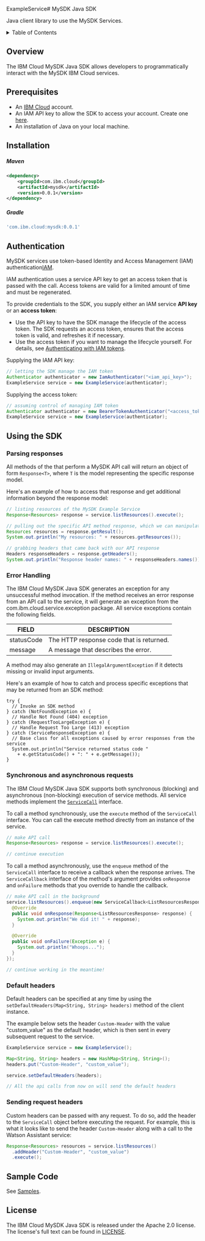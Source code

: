 ExampleService# MySDK Java SDK

Java client library to use the MySDK Services.

<details>
<summary>Table of Contents</summary>

* [Overview](#overview)
* [Prerequisites](#prerequisites)
* [Installation](#installation)
* [Authentication](#authentication)
* [Sample Code](#sample-code)
* [License](#license)

</details>

## Overview

The IBM Cloud MySDK Java SDK allows developers to programmatically interact with the
MySDK IBM Cloud services.

## Prerequisites

[ibm-cloud-onboarding]: https://cloud.ibm.com/registration?target=%2Fdeveloper%2Fwatson&

* An [IBM Cloud][ibm-cloud-onboarding] account.
* An IAM API key to allow the SDK to access your account. Create one [here](https://cloud.ibm.com/iam/apikeys).
* An installation of Java on your local machine.

## Installation

##### Maven

```xml
<dependency>
	<groupId>com.ibm.cloud</groupId>
	<artifactId>mysdk</artifactId>
	<version>0.0.1</version>
</dependency>
```

##### Gradle

```gradle
'com.ibm.cloud:mysdk:0.0.1'
```

## Authentication

MySDK services use token-based Identity and Access Management (IAM) authentication[IAM](#iam).

IAM authentication uses a service API key to get an access token that is passed with the call.
Access tokens are valid for a limited amount of time and must be regenerated.

To provide credentials to the SDK, you supply either an IAM service **API key** or an **access token**:

- Use the API key to have the SDK manage the lifecycle of the access token. The SDK requests an access token, ensures that the access token is valid, and refreshes it if necessary.
- Use the access token if you want to manage the lifecycle yourself. For details, see [Authenticating with IAM tokens](https://cloud.ibm.com/docs/services/watson/getting-started-iam.html).


Supplying the IAM API key:

```java
// letting the SDK manage the IAM token
Authenticator authenticator = new IamAuthenticator("<iam_api_key>");
ExampleService service = new ExampleService(authenticator);
```

Supplying the access token:

```java
// assuming control of managing IAM token
Authenticator authenticator = new BearerTokenAuthenticator("<access_token>");
ExampleService service = new ExampleService(authenticator);
```

## Using the SDK

### Parsing responses

All methods of the that perform a MySDK API call will return an object of form `Response<T>`,
where `T` is the model representing the specific response model.

Here's an example of how to access that response and get additional information beyond the response model:

```java
// listing resources of the MySDK Example Service
Response<Resources> response = service.listResources().execute();

// pulling out the specific API method response, which we can manipulate as usual
Resources resources = response.getResult();
System.out.println("My resources: " + resources.getResources());

// grabbing headers that came back with our API response
Headers responseHeaders = response.getHeaders();
System.out.println("Response header names: " + responseHeaders.names());
```

### Error Handling

The IBM Cloud MySDK Java SDK generates an exception for any unsuccessful method invocation.
If the method receives an error response from an API call to the service, it will generate an
exception from the com.ibm.cloud.service.exception package. All service exceptions contain the following fields.

| FIELD | DESCRIPTION |
| ----- | ----------- |
| statusCode | The HTTP response code that is returned. |
| message	| A message that describes the error. |

A method may also generate an `IllegalArgumentException` if it detects missing or invalid input arguments.

Here's an example of how to catch and process specific exceptions that may be returned from an SDK method:

```
try {
  // Invoke an SDK method
} catch (NotFoundException e) {
  // Handle Not Found (404) exception
} catch (RequestTooLargeException e) {
  // Handle Request Too Large (413) exception
} catch (ServiceResponseException e) {
  // Base class for all exceptions caused by error responses from the service
  System.out.println("Service returned status code "
    + e.getStatusCode() + ": " + e.getMessage());
}
```

### Synchronous and asynchronous requests

The IBM Cloud MySDK Java SDK supports both synchronous (blocking) and asynchronous (non-blocking) execution
of service methods. All service methods implement the [`ServiceCall`][service-call] interface.

[service-call]: https://ibm.github.io/java-sdk-core/docs/3.0.2/com/ibm/cloud/sdk/core/http/ServiceCall.html

To call a method synchronously, use the `execute` method of the `ServiceCall` interface.
You can call the execute method directly from an instance of the service.

```java
// make API call
Response<Resources> response = service.listResources().execute();

// continue execution
```

To call a method asynchronously, use the `enqueue` method of the `ServiceCall` interface to receive a callback when the response arrives.
The `ServiceCallback` interface of the method's argument provides `onResponse` and `onFailure` methods that you override to handle the callback.

```java
// make API call in the background
service.listResources().enqueue(new ServiceCallback<ListResourcesResponse>() {
  @Override
  public void onResponse(Response<ListResourcesResponse> response) {
    System.out.println("We did it! " + response);
  }

  @Override
  public void onFailure(Exception e) {
    System.out.println("Whoops...");
  }
});

// continue working in the meantime!
```

### Default headers

Default headers can be specified at any time by using the `setDefaultHeaders(Map<String, String> headers)` method of the client instance.

The example below sets the header `Custom-Header` with the value "custom_value" as the default header,
which is then sent in every subsequent request to the service.

```java
ExampleService service = new ExampleService();

Map<String, String> headers = new HashMap<String, String>();
headers.put("Custom-Header", "custom_value");

service.setDefaultHeaders(headers);

// All the api calls from now on will send the default headers
```

### Sending request headers

Custom headers can be passed with any request. To do so, add the header to the `ServiceCall` object before executing the request. For example, this is what it looks like to send the header `Custom-Header` along with a call to the Watson Assistant service:

```java
Response<Resources> resources = service.listResources()
  .addHeader("Custom-Header", "custom_value")
  .execute();
```

## Sample Code

See [Samples](Samples).

## License

The IBM Cloud MySDK Java SDK is released under the Apache 2.0 license. The license's full text can be found in [LICENSE](LICENSE).
